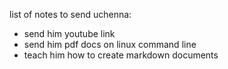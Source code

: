 list of notes to send uchenna:
- send him youtube link
- send him pdf docs on linux command line
- teach him how to create markdown documents
